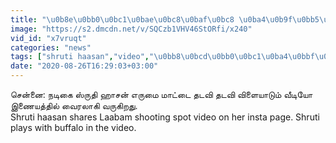 ```yaml
---
title: "\u0b8e\u0bb0\u0bc1\u0bae\u0bc8\u0baf\u0bc8 \u0ba4\u0b9f\u0bb5\u0bbf \u0ba4\u0b9f\u0bb5\u0bbf \u0bb5\u0bbf\u0bb3\u0bc8\u0baf\u0bbe\u0b9f\u0bc1\u0bae\u0bcd \u0bb8\u0bcd\u0bb0\u0bc1\u0ba4\u0bbf \u0bb9\u0bbe\u0b9a\u0ba9\u0bcd - \u0bb5\u0bc8\u0bb0\u0bb2\u0bbe\u0b95\u0bc1\u0bae\u0bcd \u0bb5\u0bc0\u0b9f\u0bbf\u0baf\u0bcb"
image: "https://s2.dmcdn.net/v/SQCzb1VHV46StORfi/x240"
vid_id: "x7vruqt"
categories: "news"
tags: ["shruti haasan","video","\u0bb8\u0bcd\u0bb0\u0bc1\u0ba4\u0bbf\u0bb9\u0bbe\u0b9a\u0ba9\u0bcd"]
date: "2020-08-26T16:29:03+03:00"
---
```

சென்னை: நடிகை ஸ்ருதி ஹாசன் எருமை மாட்டை தடவி தடவி விளையாடும் வீடியோ இணையத்தில் வைரலாகி வருகிறது.  <br>Shruti haasan shares Laabam shooting spot video on her insta page. Shruti plays with buffalo in the video.
